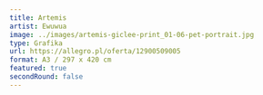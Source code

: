 ```yaml
---
title: Artemis
artist: Ewuwua
image: ../images/artemis-giclee-print_01-06-pet-portrait.jpg
type: Grafika
url: https://allegro.pl/oferta/12900509005
format: A3 / 297 x 420 cm
featured: true
secondRound: false
---
```

